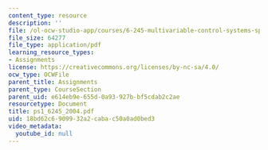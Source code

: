 ```yaml
---
content_type: resource
description: ''
file: /ol-ocw-studio-app/courses/6-245-multivariable-control-systems-spring-2004/18bd62c6909932a2cabac50a0ad0bed3_ps1_6245_2004.pdf
file_size: 64277
file_type: application/pdf
learning_resource_types:
- Assignments
license: https://creativecommons.org/licenses/by-nc-sa/4.0/
ocw_type: OCWFile
parent_title: Assignments
parent_type: CourseSection
parent_uid: e614eb9e-655d-0a93-927b-bf5cdab2c2ae
resourcetype: Document
title: ps1_6245_2004.pdf
uid: 18bd62c6-9099-32a2-caba-c50a0ad0bed3
video_metadata:
  youtube_id: null
---
```

